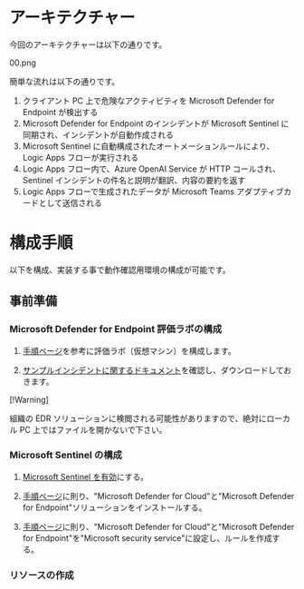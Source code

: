 # アーキテクチャー
今回のアーキテクチャーは以下の通りです。

00.png

簡単な流れは以下の通りです。

1. クライアント PC 上で危険なアクティビティを Microsoft Defender for Endpoint が検出する
1. Microsoft Defender for Endpoint のインシデントが Microsoft Sentinel に同期され、インシデントが自動作成される
1. Microsoft Sentinel に自動構成されたオートメーションルールにより、Logic Apps フローが実行される
1. Logic Apps フロー内で、Azure OpenAI Service が HTTP コールされ、Sentinel インシデントの件名と説明が翻訳、内容の要約を返す
1. Logic Apps フローで生成されたデータが Microsoft Teams アダプティブカードとして送信される

# 構成手順
以下を構成、実装する事で動作確認用環境の構成が可能です。

## 事前準備
### Microsoft Defender for Endpoint 評価ラボの構成
1. [手順ページ](https://learn.microsoft.com/ja-jp/microsoft-365/security/defender-endpoint/evaluation-lab?view=o365-worldwide)を参考に評価ラボ（仮想マシン）を構成します。

1. [サンプルインシデントに関するドキュメント](https://wcddocsprdeus.file.core.windows.net/sevillestaticfiles/AttackSimulationDIYv4_FileAttack.pdf?sv=2022-11-02&se=2023-09-25T13%3A24%3A02Z&sr=f&sp=r&sig=JctGVykFl4EGxSOklvDwL%2FIYc1lSWXlR7dw9G5HzcI0%3D)を確認し、ダウンロードしておきます。

[!Warning]

組織の EDR ソリューションに検閲される可能性がありますので、絶対にローカル PC 上ではファイルを開かないで下さい。

### Microsoft Sentinel の構成
1. [Microsoft Sentinel を有効](https://learn.microsoft.com/ja-jp/azure/sentinel/quickstart-onboard#enable-microsoft-sentinel-)にする。

1. [手順ページ](https://learn.microsoft.com/ja-jp/azure/sentinel/quickstart-onboard#install-a-solution-from-the-content-hub)に則り、"Microsoft Defender for Cloud"と"Microsoft Defender for Endpoint"ソリューションをインストールする。

1. [手順ページ](https://learn.microsoft.com/ja-jp/azure/sentinel/create-incidents-from-alerts#using-microsoft-security-incident-creation-analytics-rules)に則り、"Microsoft Defender for Cloud"と"Microsoft Defender for Endpoint"を"Microsoft security service"に設定し、ルールを作成する。

### リソースの作成
